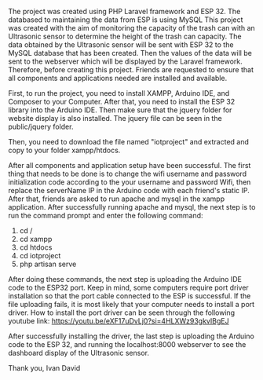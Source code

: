 The project was created using PHP Laravel framework and ESP 32. The databased to maintaining the data from ESP is using MySQL This project was created with the aim of monitoring the capacity of the trash can with an Ultrasonic sensor to determine the height of the trash can capacity. The data obtained by the Ultrasonic sensor will be sent with ESP 32 to the MySQL database that has been created. Then the values of the data will be sent to the webserver which will be displayed by the Laravel framework. Therefore, before creating this project. Friends are requested to ensure that all components and applications needed are installed and available.

First, to run the project, you need to install XAMPP, Arduino IDE, and Composer to your Computer. After that, you need to install the ESP 32 library into the Arduino IDE. Then make sure that the jquery folder for website display is also installed. The jquery file can be seen in the public/jquery folder.

Then, you need to download the file named "iotproject" and extracted and copy to your folder xampp/htdocs.

After all components and application setup have been successful. The first thing that needs to be done is to change the wifi username and password initialization code according to the your username and password Wifi, then replace the serverName IP in the Arduino code with each friend's static IP. After that, friends are asked to run apache and mysql in the xampp application. After successfully running apache and mysql, the next step is to run the command prompt and enter the following command: 
1. cd /
2. cd xampp
3. cd htdocs
4.  cd iotproject
5. php artisan serve

After doing these commands, the next step is uploading the Arduino IDE code to the ESP32 port. Keep in mind, some computers require port driver installation so that the port cable connected to the ESP is successful. If the file uploading fails, it is most likely that your computer needs to install a port driver. How to install the port driver can be seen through the following youtube link: https://youtu.be/eXF17uDvLj0?si=4HLXWz93gkvIBgEJ

After successfully installing the driver, the last step is uploading the Arduino code to the ESP 32, and running the localhost:8000 webserver to see the dashboard display of the Ultrasonic sensor.

Thank you, Ivan David
